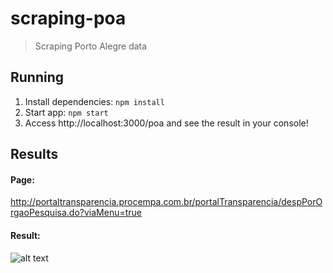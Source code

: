 # scraping-poa
> Scraping Porto Alegre data

## Running

1. Install dependencies: `npm install`
2. Start app: `npm start`
3. Access http://localhost:3000/poa and see the result in your console!

## Results

#### Page:
http://portaltransparencia.procempa.com.br/portalTransparencia/despPorOrgaoPesquisa.do?viaMenu=true

#### Result:

![alt text](https://i.imgur.com/MbI1SgV.png)
